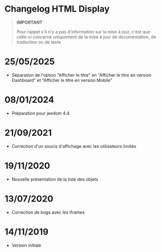 # Changelog HTML Display

>**IMPORTANT**
>
>Pour rappel s'il n'y a pas d'information sur la mise à jour, c'est que celle-ci concerne uniquement de la mise à jour de documentation, de traduction ou de texte

# 25/05/2025

- Séparation de l'option "Afficher le titre" en "Afficher le titre en version Dashboard" et "Afficher le titre en version Mobile"

# 08/01/2024

- Préparation pour jeedom 4.4

# 21/09/2021

- Correction d'un soucis d'affichage avec les utilisateurs limités

# 19/11/2020

- Nouvelle présentation de la liste des objets

# 13/07/2020

- Correction de bugs avec les iframes

# 14/11/2019

- Version initiale
